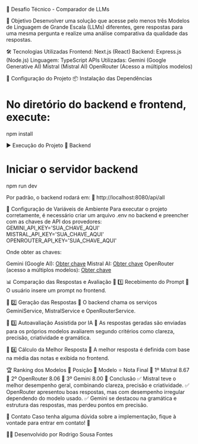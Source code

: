 📌 Desafio Técnico - Comparador de LLMs

🎯 Objetivo
Desenvolver uma solução que acesse pelo menos três Modelos de Linguagem de Grande Escala (LLMs) diferentes, gere respostas para uma mesma pergunta e realize uma análise comparativa da qualidade das respostas.

🛠️ Tecnologias Utilizadas
Frontend: Next.js (React)
Backend: Express.js (Node.js)
Linguagem: TypeScript
APIs Utilizadas:
Gemini (Google Generative AI)
Mistral (Mistral AI)
OpenRouter (Acesso a múltiplos modelos)

🚀 Configuração do Projeto
📦 Instalação das Dependências
# No diretório do backend e frontend, execute:
npm install

▶️ Execução do Projeto
🔹 Backend
# Iniciar o servidor backend
npm run dev


Por padrão, o backend rodará em:
🔗 http://localhost:8080/api/all

🔧 Configuração de Variáveis de Ambiente
Para executar o projeto corretamente, é necessário criar um arquivo .env no backend e preencher com as chaves de API dos provedores:
GEMINI_API_KEY='SUA_CHAVE_AQUI'
MISTRAL_API_KEY='SUA_CHAVE_AQUI'
OPENROUTER_API_KEY='SUA_CHAVE_AQUI'

Onde obter as chaves:

Gemini (Google AI): [Obter chave](https://aistudio.google.com/apikey)
Mistral AI: [Obter chave](https://console.mistral.ai/api-keys)
OpenRouter (acesso a múltiplos modelos): [Obter chave](https://openrouter.ai/settings/keys)

📊 Comparação das Respostas e Avaliação
🔹 1️⃣ Recebimento do Prompt
📌 O usuário insere um prompt no frontend.

🔹 2️⃣ Geração das Respostas
📌 O backend chama os serviços GeminiService, MistralService e OpenRouterService.

🔹 3️⃣ Autoavaliação Assistida por IA
📌 As respostas geradas são enviadas para os próprios modelos avaliarem segundo critérios como clareza, precisão, criatividade e gramática.

🔹 4️⃣ Cálculo da Melhor Resposta
📌 A melhor resposta é definida com base na média das notas e exibida no frontend.

🏆 Ranking dos Modelos
🏅 Posição	📌 Modelo	⭐ Nota Final
🥇 1º	Mistral	8.67
🥈 2º	OpenRouter	8.06
🥉 3º	Gemini	8.00
📌 Conclusão
✅ Mistral teve o melhor desempenho geral, combinando clareza, precisão e criatividade.
✅ OpenRouter apresentou boas respostas, mas com desempenho irregular dependendo do modelo usado.
✅ Gemini se destacou na gramática e estrutura das respostas, mas perdeu pontos em precisão.

📩 Contato
Caso tenha alguma dúvida sobre a implementação, fique à vontade para entrar em contato! 🚀

👨‍💻 Desenvolvido por Rodrigo Sousa Fontes

